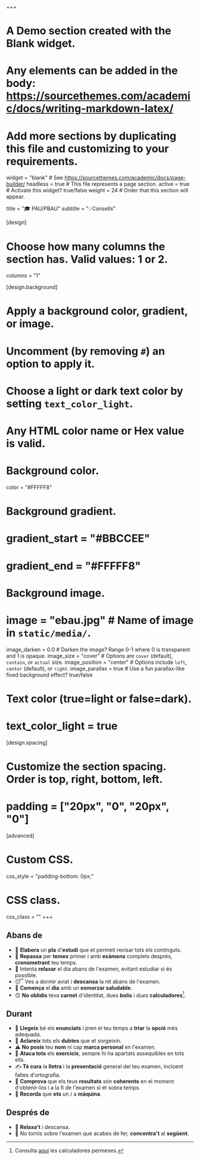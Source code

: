 +++
# A Demo section created with the Blank widget.
# Any elements can be added in the body: https://sourcethemes.com/academic/docs/writing-markdown-latex/
# Add more sections by duplicating this file and customizing to your requirements.

widget = "blank"  # See https://sourcethemes.com/academic/docs/page-builder/
headless = true  # This file represents a page section.
active = true  # Activate this widget? true/false
weight = 24  # Order that this section will appear.

title = "🎓 PAU/PBAU"
subtitle = "💡Consells"

[design]
  # Choose how many columns the section has. Valid values: 1 or 2.
  columns = "1"

[design.background]
  # Apply a background color, gradient, or image.
  #   Uncomment (by removing `#`) an option to apply it.
  #   Choose a light or dark text color by setting `text_color_light`.
  #   Any HTML color name or Hex value is valid.
  
  # Background color.
  color = "#FFFFF8"
  
  # Background gradient.
  # gradient_start = "#BBCCEE"
  # gradient_end = "#FFFFF8"
  
  # Background image.
  # image = "ebau.jpg"  # Name of image in `static/media/`.
  image_darken = 0.0  # Darken the image? Range 0-1 where 0 is transparent and 1 is opaque.
  image_size = "cover"  #  Options are `cover` (default), `contain`, or `actual` size.
  image_position = "center"  # Options include `left`, `center` (default), or `right`.
  image_parallax = true  # Use a fun parallax-like fixed background effect? true/false

  # Text color (true=light or false=dark).
  # text_color_light = true  

[design.spacing]
  # Customize the section spacing. Order is top, right, bottom, left.
  # padding = ["20px", "0", "20px", "0"]

[advanced]
 # Custom CSS. 
 css_style = "padding-bottom: 0px;"
 
 # CSS class.
 css_class = ""
+++

## Abans de

- 📖 **Elabora** un **pla** d'**estudi** que et permeti revisar tots els continguts.
- 📝 **Repassa** per **temes** primer i amb **exàmens** complets després, **cronometrant** teu temps.
- 🧘 Intenta **relaxar** el dia abans de l'examen, evitant estudiar si és possible.
- 😴 Ves a dormir aviat i **descansa** la nit abans de l'examen.
- 🍊 **Comença** el **dia** amb un **esmorzar saludable**.
- 🙃 **No oblidis** teva **carnet** d'identitat, dues **bolis** i *dues* **calculadores**[^1].

[^1]: Consulta [aquí](https://evau.info) les calculadores permeses.

## Durant

- 🤲 **Llegeix** bé els **enunciats** i pren el teu temps a **triar** la **opció** més adequada.
- 🙋 **Aclareix** tots els **dubtes** que et sorgeixin.
- ⚠️ **No posis** teu **nom** ni cap **marca personal** en l'examen.
- 💪 **Ataca tots** els **exercicis**, sempre hi ha apartats assequibles en tots ells.
- ✍️ **Té cura** la **lletra** i la **presentació** general del teu examen, incloent faltes d'ortografia.
- 🤔 **Comprova** que els teus **resultats** són **coherents** en el moment d'obtenir-los i a la fi de l'examen si et sobra temps.
- 🦸 **Recorda** que **ets** un / a **màquina**.

## Després de

- 💆 **Relaxa't** i descansa.
- 🧐 No tornis sobre l'examen que acabes de fer, **concentra't** al **següent**.
